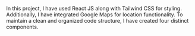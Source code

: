 
In this project, I have used React JS along with Tailwind CSS for styling. Additionally, I have integrated Google Maps for location functionality. To maintain a clean and organized code structure, I have created four distinct components.
